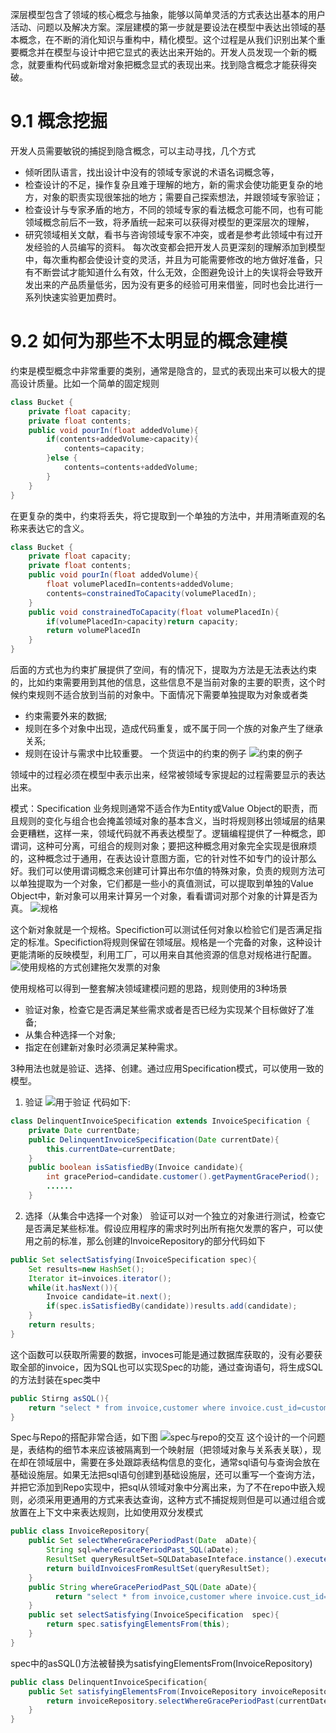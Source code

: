深层模型包含了领域的核心概念与抽象，能够以简单灵活的方式表达出基本的用户活动、问题以及解决方案。深层建模的第一步就是要设法在模型中表达出领域的基本概念，在不断的消化知识与重构中，精化模型。这个过程是从我们识别出某个重要概念并在模型与设计中把它显式的表达出来开始的。开发人员发现一个新的概念，就要重构代码或新增对象把概念显式的表现出来。找到隐含概念才能获得突破。
# 9.1 概念挖掘
开发人员需要敏锐的捕捉到隐含概念，可以主动寻找，几个方式
- 倾听团队语言，找出设计中没有的领域专家说的术语名词概念等，
- 检查设计的不足，操作复杂且难于理解的地方，新的需求会使功能更复杂的地方，对象的职责实现很笨拙的地方；需要自己探索想法，并跟领域专家验证；
- 检查设计与专家矛盾的地方，不同的领域专家的看法概念可能不同，也有可能领域概念前后不一致，将矛盾统一起来可以获得对模型的更深层次的理解，
- 研究领域相关文献，看书与咨询领域专家不冲突，或者是参考此领域中有过开发经验的人员编写的资料。
每次改变都会把开发人员更深刻的理解添加到模型中，每次重构都会使设计变的灵活，并且为可能需要修改的地方做好准备，只有不断尝试才能知道什么有效，什么无效，企图避免设计上的失误将会导致开发出来的产品质量低劣，因为没有更多的经验可用来借鉴，同时也会比进行一系列快速实验更加费时。
# 9.2 如何为那些不太明显的概念建模
约束是模型概念中非常重要的类别，通常是隐含的，显式的表现出来可以极大的提高设计质量。比如一个简单的固定规则
```java
class Bucket {
    private float capacity;
    private float contents;
    public void pourIn(float addedVolume){
        if(contents+addedVolume>capacity){
            contents=capacity;
        }else {
            contents=contents+addedVolume;
        }
    }
}
```
在更复杂的类中，约束将丢失，将它提取到一个单独的方法中，并用清晰直观的名称来表达它的含义。
```java
class Bucket {
    private float capacity;
    private float contents;
    public void pourIn(float addedVolume){
        float volumePlacedIn=contents+addedVolume;
        contents=constrainedToCapacity(volumePlacedIn);
    }
    public void constrainedToCapacity(float volumePlacedIn){
        if(volumePlacedIn>capacity)return capacity;
        return volumePlacedIn
    }
}
```
后面的方式也为约束扩展提供了空间，有的情况下，提取为方法是无法表达约束的，比如约束需要用到其他的信息，这些信息不是当前对象的主要的职责，这个时候约束规则不适合放到当前的对象中。下面情况下需要单独提取为对象或者类
- 约束需要外来的数据;
- 规则在多个对象中出现，造成代码重复，或不属于同一个族的对象产生了继承关系;
- 规则在设计与需求中比较重要。
一个货运中的约束的例子
![约束的例子](9/constraint.png)

领域中的过程必须在模型中表示出来，经常被领域专家提起的过程需要显示的表达出来。

模式：Specification
业务规则通常不适合作为Entity或Value Object的职责，而且规则的变化与组合也会掩盖领域对象的基本含义，当时将规则移出领域层的结果会更糟糕，这样一来，领域代码就不再表达模型了。逻辑编程提供了一种概念，即谓词，这种可分离，可组合的规则对象；要把这种概念用对象完全实现是很麻烦的，这种概念过于通用，在表达设计意图方面，它的针对性不如专门的设计那么好。我们可以使用谓词概念来创建可计算出布尔值的特殊对象，负责的规则方法可以单独提取为一个对象，它们都是一些小的真值测试，可以提取到单独的Value Object中，新对象可以用来计算另一个对象，看看谓词对那个对象的计算是否为真。
![规格](9/specifiction.png)

这个新对象就是一个规格。Specifiction可以测试任何对象以检验它们是否满足指定的标准。Specifiction将规则保留在领域层。规格是一个完备的对象，这种设计更能清晰的反映模型，利用工厂，可以用来自其他资源的信息对规格进行配置。
![使用规格的方式创建拖欠发票的对象](9/specification-invoice.png)

使用规格可以得到一整套解决领域建模问题的思路，规则使用的3种场景
- 验证对象，检查它是否满足某些需求或者是否已经为实现某个目标做好了准备;
- 从集合种选择一个对象;
- 指定在创建新对象时必须满足某种需求。

3种用法也就是验证、选择、创建。通过应用Specification模式，可以使用一致的模型。

1. 验证
![用于验证](9/validation.png)
代码如下:
```java
class DelinquentInvoiceSpecification extends InvoiceSpecification {
    private Date currentDate;
    public DelinquentInvoiceSpecification(Date currentDate){
        this.currentDate=currentDate;
    }
    public boolean isSatisfiedBy(Invoice candidate){
        int gracePeriod=candidate.customer().getPaymentGracePeriod();
        ......
    }
```
2. 选择（从集合中选择一个对象）
验证可以对一个独立的对象进行测试，检查它是否满足某些标准。假设应用程序的需求时列出所有拖欠发票的客户，可以使用之前的标准，那么创建的InvoiceRepository的部分代码如下
```java
public Set selectSatisfying(InvoiceSpecification spec){
    Set results=new HashSet();
    Iterator it=invoices.iterator();
    while(it.hasNext()){
        Invoice candidate=it.next();
        if(spec.isSatisfiedBy(candidate))results.add(candidate);
    }
    return results;
}
```
这个函数可以获取所需要的数据，invoces可能是通过数据库获取的，没有必要获取全部的invoice，因为SQL也可以实现Spec的功能，通过查询语句，将生成SQL的方法封装在spec类中
```java
public Stirng asSQL(){
    return "select * from invoice,customer where invoice.cust_id=customer.id and invoice.due_date+customer.grace_period < SQLUtility.dateAsSQL(currentDate)";
}
```
Spec与Repo的搭配非常合适，如下图
![spec与repo的交互](9/repo与spec的交互.png)
这个设计的一个问题是，表结构的细节本来应该被隔离到一个映射层（把领域对象与关系表关联），现在却在领域层中，需要在多处跟踪表结构信息的变化，通常sql语句与查询会放在基础设施层。如果无法把sql语句创建到基础设施层，还可以重写一个查询方法，并把它添加到Repo实现中，把sql从领域对象中分离出来，为了不在repo中嵌入规则，必须采用更通用的方式来表达查询，这种方式不捕捉规则但是可以通过组合或放置在上下文中来表达规则，比如使用双分发模式
```java
public class InvoiceRepository{
    public Set selectWhereGracePeriodPast(Date  aDate){
        String sql=whereGracePeriodPast_SQL(aDate);
        ResultSet queryResultSet=SQLDatabaseInteface.instance().executeQuery(sql);
        return buildInvoicesFromResultSet(queryResultSet);
    }
    public String whereGracePeriodPast_SQL(Date aDate){
          return "select * from invoice,customer where invoice.cust_id=customer.id and invoice.due_date+customer.grace_period < "+SQLUtility.dateAsSQL(aDate);
    }
    public set selectSatisfying(InvoiceSpecification  spec){
        return spec.satisfyingElementsFrom(this);
    }
}
```
spec中的asSQL()方法被替换为satisfyingElementsFrom(InvoiceRepository)
```java
public class DelinquentInvoiceSpecification{
    public Set satisfyingElementsFrom(InvoiceRepository invoiceRepository){
        return invoiceRepository.selectWhereGracePeriodPast(currentDate);
    }
}
```

